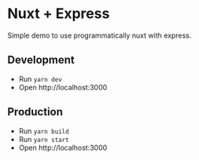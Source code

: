 # Nuxt + Express

Simple demo to use programmatically nuxt with express.

## Development

- Run `yarn dev`
- Open http://localhost:3000

## Production

- Run `yarn build`
- Run `yarn start`
- Open http://localhost:3000
